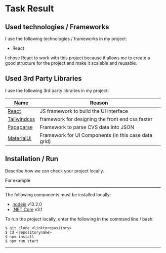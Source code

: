 # Task Result

## Used technologies / Frameworks

I use the following technologies / frameworks in my project:

- React

I chose React to work with this project because it allows me to create a good structure for the project
and make it scalable and reusable.

## Used 3rd Party Libraries

I use the following 3rd party libraries in my project:

| Name                                    | Reason                                               |
| --------------------------------------- | ---------------------------------------------------- |
| [React](https://reactjs.org/)           | JS framework to build the UI interface               |
| [Tailwindcss](https://tailwindcss.com/) | framework for designing the front end css faster     |
| [Papaparse](https://www.papaparse.com)  | Framework to parse CVS data into JSON                |
| [MaterialUI](https://www.mui.com)       | Framework for UI Components (in this case data grid) |

## Installation / Run

Describe how we can check your project locally.

For example:

---

The following components must be installed locally:

- [nodejs](https://nodejs.org/en/) v13.2.0
- [.NET Core](https://dotnet.microsoft.com/download) v3.1

To run the project locally, enter the following in the command line / bash:

```console
$ git clone <linktorepository>
$ cd <repositoryname>
$ npm install
$ npm run start
```

---
